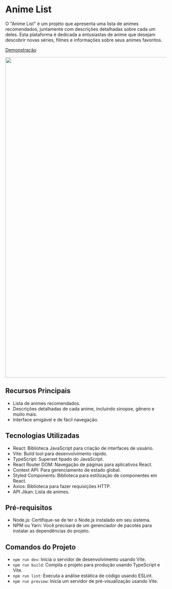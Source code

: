 # Anime List

O "Anime List" é um projeto que apresenta uma lista de animes recomendados, juntamente com descrições detalhadas sobre cada um deles. Esta plataforma é dedicada a entusiastas de anime que desejam descobrir novas séries, filmes e informações sobre seus animes favoritos.

[Demonstração](https://luizgustavof.github.io/animelist/)

<div style="display: flex; justify-content: space-between;">
  <img src="https://cdn.discordapp.com/attachments/1033920748340924506/1156614366754504826/image.png?ex=65159c91&is=65144b11&hm=558e5e2b94d1682164eaf467d60cd465a1c17e4efcf6ad35cb1da3b6694f2193&" width="1000" />
</div>

## Recursos Principais
- Lista de animes recomendados.
- Descrições detalhadas de cada anime, incluindo sinopse, gênero e muito mais.
- Interface amigável e de fácil navegação.

## Tecnologias Utilizadas

- React: Biblioteca JavaScript para criação de interfaces de usuário.
- Vite: Build tool para desenvolvimento rápido.
- TypeScript: Superset tipado do JavaScript.
- React Router DOM: Navegação de páginas para aplicativos React.
- Context API: Para gerenciamento de estado global.
- Styled Components: Biblioteca para estilização de componentes em React.
- Axios: Biblioteca para fazer requisições HTTP.
- API Jikan: Lista de animes.


## Pré-requisitos
- Node.js: Certifique-se de ter o Node.js instalado em seu sistema.
- NPM ou Yarn: Você precisará de um gerenciador de pacotes para instalar as dependências do projeto.

## Comandos do Projeto
- `npm run dev`: Inicia o servidor de desenvolvimento usando Vite.
- `npm run build`: Compila o projeto para produção usando TypeScript e Vite.
- `npm run lint`: Executa a análise estática de código usando ESLint.
- `npm run preview`: Inicia um servidor de pré-visualização usando Vite.
